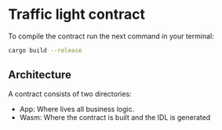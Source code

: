 # Traffic light contract

To compile the contract run the next command in your terminal:

```sh
cargo build --release
```

## Architecture

A contract consists of two directories:
-	App: Where lives all business logic.
-	Wasm: Where the contract is built and the IDL is generated 
